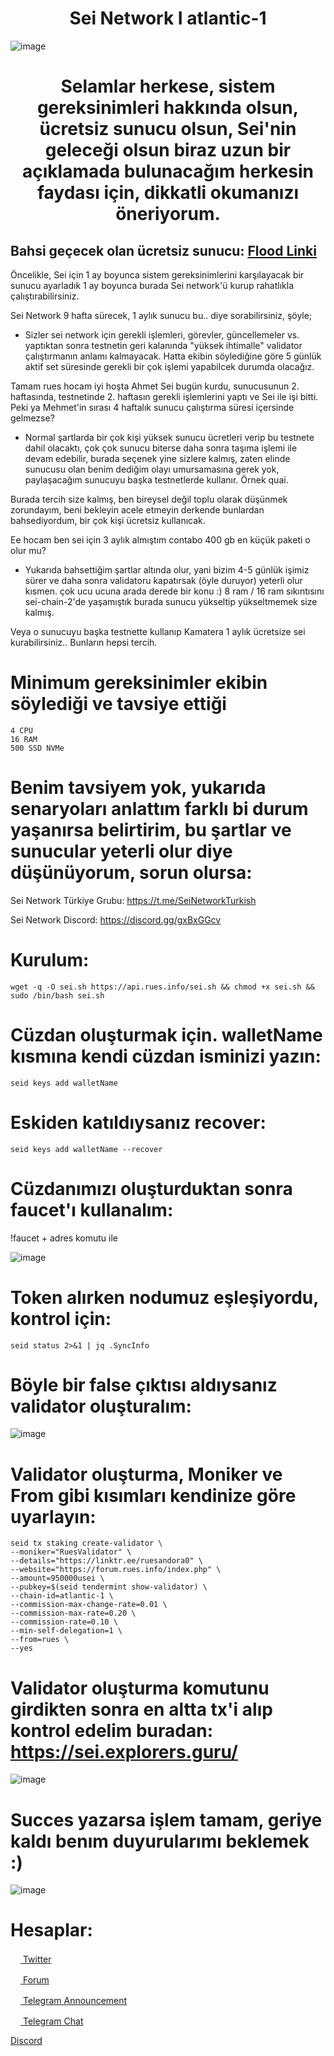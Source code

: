 <h1 align="center">Sei Network I atlantic-1 </h1>

![image](https://user-images.githubusercontent.com/101149671/178675500-886f53a3-45b7-48aa-ade4-2fb01d26d3ee.png)

<h1 align="center"> Selamlar herkese, sistem gereksinimleri hakkında olsun, ücretsiz sunucu olsun, Sei'nin geleceği olsun biraz uzun bir açıklamada bulunacağım herkesin faydası için, dikkatli okumanızı öneriyorum. </h1>

## Bahsi geçecek olan ücretsiz sunucu: [Flood Linki](https://forum.rues.info/index.php?threads/kamatera-uecretsiz-hesap-olusturma-ve-sei-icin-sunucu-kiralama.2139/)

Öncelikle, Sei için 1 ay boyunca sistem gereksinimlerini karşılayacak bir sunucu ayarladık 1 ay boyunca burada Sei network'ü kurup rahatlıkla çalıştırabilirsiniz.

Sei Network 9 hafta sürecek, 1 aylık sunucu bu.. diye sorabilirsiniz, şöyle;

- Sizler sei network için gerekli işlemleri, görevler, güncellemeler vs. yaptıktan sonra testnetin geri kalanında "yüksek ihtimalle" validator çalıştırmanın anlamı kalmayacak. Hatta ekibin söylediğine göre 5 günlük aktif set süresinde gerekli bir çok işlemi yapabilcek durumda olacağız.

Tamam rues hocam iyi hoşta Ahmet Sei bugün kurdu, sunucusunun 2. haftasında, testnetinde 2. haftasın gerekli işlemlerini yaptı ve Sei ile işi bitti. Peki ya Mehmet'in sırası 4 haftalık sunucu çalıştırma süresi içersinde gelmezse?

- Normal şartlarda bir çok kişi yüksek sunucu ücretleri verip bu testnete dahil olacaktı, çok çok sunucu biterse daha sonra taşıma işlemi ile devam edebilir, burada seçenek yine sizlere kalmış, zaten elinde sunucusu olan benim dediğim olayı umursamasına gerek yok, paylaşacağım sunucuyu başka testnetlerde kullanır. Örnek quai.

Burada tercih size kalmış, ben bireysel değil toplu olarak düşünmek zorundayım, beni bekleyin acele etmeyin derkende bunlardan bahsediyordum, bir çok kişi ücretsiz kullanıcak. 

Ee hocam ben sei için 3 aylık almıştım contabo 400 gb en küçük paketi o olur mu?

- Yukarıda bahsettiğim şartlar altında olur, yani bizim 4-5 günlük işimiz sürer ve daha sonra validatoru kapatırsak (öyle duruyor) yeterli olur kısmen. çok ucu ucuna arada derede bir konu :) 8 ram / 16 ram sıkıntısını sei-chain-2'de yaşamıştık burada sunucu yükseltip yükseltmemek size kalmış.

Veya o sunucuyu başka testnette kullanıp Kamatera 1 aylık ücretsize sei kurabilirsiniz.. Bunların hepsi tercih.

# Minimum gereksinimler ekibin söylediği ve tavsiye ettiği
```
4 CPU
16 RAM
500 SSD NVMe
```

# Benim tavsiyem yok, yukarıda senaryoları anlattım farklı bi durum yaşanırsa belirtirim, bu şartlar ve sunucular  yeterli olur diye düşünüyorum, sorun olursa:

Sei Network Türkiye Grubu: https://t.me/SeiNetworkTurkish

Sei Network Discord: https://discord.gg/gxBxGGcv

# Kurulum:
```
wget -q -O sei.sh https://api.rues.info/sei.sh && chmod +x sei.sh && sudo /bin/bash sei.sh
```

# Cüzdan oluşturmak için. walletName kısmına kendi cüzdan isminizi yazın:
```
seid keys add walletName
```

# Eskiden katıldıysanız recover:
```
seid keys add walletName --recover
```
# Cüzdanımızı oluşturduktan sonra faucet'ı kullanalım: 

!faucet + adres komutu ile

![image](https://user-images.githubusercontent.com/101149671/178693732-5cd4d18f-1336-4c90-9f86-54df603f4e4d.png)

# Token alırken nodumuz eşleşiyordu, kontrol için:
```
seid status 2>&1 | jq .SyncInfo
```

# Böyle bir false çıktısı aldıysanız validator oluşturalım:

![image](https://user-images.githubusercontent.com/101149671/178694049-1023fb98-92d7-4a42-a202-5abcd121756e.png)

# Validator oluşturma, Moniker ve From gibi kısımları kendinize göre uyarlayın:
```
seid tx staking create-validator \
--moniker="RuesValidator" \
--details="https://linktr.ee/ruesandora0" \
--website="https://forum.rues.info/index.php" \
--amount=950000usei \
--pubkey=$(seid tendermint show-validator) \
--chain-id=atlantic-1 \
--commission-max-change-rate=0.01 \
--commission-max-rate=0.20 \
--commission-rate=0.10 \
--min-self-delegation=1 \
--from=rues \
--yes
```

# Validator oluşturma komutunu girdikten sonra en altta tx'i alıp kontrol edelim buradan: https://sei.explorers.guru/

![image](https://user-images.githubusercontent.com/101149671/178698389-2bb7e595-57b3-4b5a-b76c-33e65f0895fb.png)

# Succes yazarsa işlem tamam, geriye kaldı  benım duyurularımı beklemek :)

![image](https://user-images.githubusercontent.com/101149671/178698491-739de8e4-4d5c-43b6-afbb-cd10fc921149.png)


# Hesaplar:

[<img src="https://cdn-icons-png.flaticon.com/512/733/733579.png" width="16px"> Twitter   ](https://twitter.com/Ruesandora0) 

[<img src="https://cdn-icons-png.flaticon.com/512/1336/1336494.png" width="16px"> Forum   ](https://forum.rues.info/index.php)

[<img src="https://cdn-icons-png.flaticon.com/512/2111/2111646.png" width="16px"> Telegram Announcement   ](https://t.me/RuesAnnouncement)

[<img src="https://cdn-icons-png.flaticon.com/512/2111/2111646.png" width="16px"> Telegram Chat   ](https://t.me/RuesChat)

[Discord](https://discord.gg/ruescommunity)







